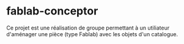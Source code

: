 # fablab-conceptor

Ce projet est une réalisation de groupe permettant à un utiliateur d'aménager une pièce (type Fablab) avec les objets d'un catalogue. 
